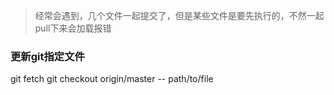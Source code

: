 > 经常会遇到，几个文件一起提交了，但是某些文件是要先执行的，不然一起pull下来会加载报错
### 更新git指定文件
git fetch
git checkout origin/master -- path/to/file
